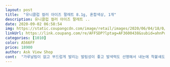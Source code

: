 ```yaml
---
layout: post 
title:  "유니클럽 컬러 아이즈 팔레트 8.1g, 혼합색상, 1개" 
description: 유니클럽 컬러 아이즈 팔레트 ..
date: 2020-09-02 06:58:54 
img: https://static.coupangcdn.com/image/retail/images/2020/06/04/18/0/013a9371-c462-44d6-9788-89233844b16f.jpg 
linkUrl: https://link.coupang.com/re/AFFSDP?lptag=AF3600438&subid=ahnPublicAsk&pageKey=1703746570&itemId=2899421969&vendorItemId=70888395654&traceid=V0-113-1c1b21d9e4206619 
categories: [1010] 
color: A566FF 
price: 18900 
author: Ask View Shop 
cont:  "가루날림이 없고 부드럽게 발리는 발림성이 좋고 발색력도 선명해서 내눈에 착붙섀도우에요<br/>가성비 너무 좋은제품인거같아서<br/>가성비 좋은 제품 예쁘게 잘 사용할게요<br/>가을웜톤이 쓰기 너무 좋은 팔레트에요.<br/>.<br/>!<br/>고급스러운 눈매부터 이 팔레트 하나로 다양하게 표현할 수 있어서 좋아요<br/>그래서제가 몇명한테 홍보햇어요 키킼 번창하세요❤️<br/>근데 정말 어떻게써도 편한 무난한색상들로 가득 차있어서 너무 좋았습니다.<br/> ㅠㅠ 펄 쉐도우도 입자가 너무 크거나 부담스럽게 자글거리지않아서 좋구요!<br/>다른애들 3ce쓰는애들도 저보고 유니꺼 어디서삿냐고 이쁘다고 몇번물어보던데 가격이 쓰리씨이보다 싸다고 링크알려달라하더라구요!<br/>데일리로 사용하기 좋은 색상만 골라놓은 아이팔레트 같아요<br/>동생에게 선물햇는데 사진을 이렇게 보내주네요 ㅎㅎㅎ<br/>동생이 화장안하면 밖에 못나가는타입이라서 섀도우가 진짜 중요하게 생각하는애라 데일리위주로 색깔잇고 핑크빛도는 펄이 제가썻을때도 은은하게 이뻐서 선물햇는데<br/>마스크를 매일하니까 화장을 많이 안하게 되는데 눈에 포인트 주고싶을때 하려고 구매했어요<br/>뭉치지 않고 오랜시간 유지되서 마음에 들어요<br/>베이직 하면서도 포인트가 될 수 있는 색상들이 잘 담겨있어서 매치하기 편하고 좋아요<br/>색상도 다 예뻐서 쿨톤, 웜톤에 다 잘 어울릴 것 같아요<br/>섀도우팁이 따로 있지는 않아서 조금 아쉽긴 하지만 저는 원래 손으로 슥슥 바르는 걸 좋아해서 괜찮아요<br/>쉐도우팔레트는 오 이건 절대안쓰겠다 하는색이 꼭 두세개정도 들어가있어서 늘 구매를 망설였었는데 이건 너무너무 마음에드네요!<br/>요즘은 마스크때문에 눈화장만하고 다니데는데, 아무래도 전보다는 캐쥬얼하게 입고다녀서 화장도 거의 데일리메이크업만 하거든요!<br/>저번에 색깔 너무이뻐서 발색력도 좋고<br/>좋은제품 저렴한가격에 주셔서 감사해요 선물용으로정말 딱이엿어요<br/>진짜마음에 들어하내요 ㅎㅎㅎㅎ 뿌듯하고 조아영<br/>패키지도 깔끔하고 고급스러워서 더 마음에들어요 이번 가을겨울은 이 쉐도우팔레트 하나면 걱정없겠네요!!<br/>화알못인 저도 여러 컬러를 레이어링해서 바르기도 쉽고 그라데이션도 쉽게 할 수 있게 예쁜 색상들이 잘 담겨있어요<br/>" 
---
```

